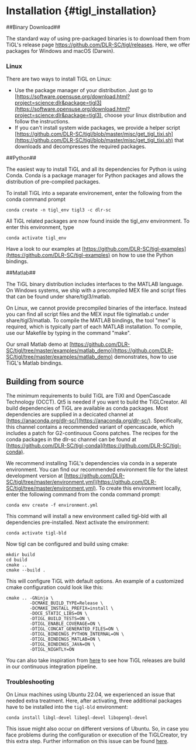 Installation {#tigl_installation}
===========

##Binary Download##

The standard way of using pre-packaged binaries is to download them from TiGL's release page https://github.com/DLR-SC/tigl/releases.
Here, we offer packages for Windows and macOS (Darwin).

### Linux ###
There are two ways to install TiGL on Linux:
 - Use the package manager of your distribution. Just go to [https://software.opensuse.org/download.html?project=science:dlr&package=tigl3](https://software.opensuse.org/download.html?project=science:dlr&package=tigl3), choose 
   your linux distribution and follow the instructions.
 - If you can't install system wide packages, we provide a helper script [https://github.com/DLR-SC/tigl/blob/master/misc/get_tigl_tixi.sh](https://github.com/DLR-SC/tigl/blob/master/misc/get_tigl_tixi.sh) that downloads and decompresses the required packages.

##Python##

The easiest way to install TiGL and all its dependencies for Python is using Conda. Conda is a package manager
for Python packages and allows the distribution of pre-compiled packages.

To install TiGL into a separate environement, enter the following from the conda command prompt

    conda create -n tigl_env tigl3 -c dlr-sc

All TiGL related packages are now found inside the tigl_env environment. To enter this environment, type

    conda activate tigl_env

Have a look to our examples at [https://github.com/DLR-SC/tigl-examples](https://github.com/DLR-SC/tigl-examples) on how to use the Python bindings.

##Matlab##

The TiGL binary distribution includes interfaces to the MATLAB language. On Windows systems, we ship
with a precompiled MEX file and script files that can be found under share/tigl3/matlab.

On Linux, we cannot provide precompiled binaries of the interface. Instead you can find all
script files and the MEX input file tiglmatlab.c under share/tigl3/matlab. To compile the
MATLAB bindings, the tool "mex" is required, which is typically part of each MATLAB installation.
To compile, use our Makefile by typing in the command "make".

Our small Matlab demo at [https://github.com/DLR-SC/tigl/tree/master/examples/matlab_demo](https://github.com/DLR-SC/tigl/tree/master/examples/matlab_demo) demonstrates, how to use TiGL's Matlab bindings.

## Building from source ##

The minimum requirements to build TiGL are TiXI and OpenCascade Technology (OCCT). Qt5 is needed if you want to build the TiGLCreator.
All build dependencies of TiGL are available as conda packages. Most dependencies are supplied in a decicated channel at [https://anaconda.org/dlr-sc/](https://anaconda.org/dlr-sc/). 
Specifically, this channel contains a recommended variant of opencascade, which includes a patch for G2-continuous Coons patches.
The recipes for the conda packages in the dlr-sc channel can be found at [https://github.com/DLR-SC/tigl-conda](https://github.com/DLR-SC/tigl-conda).

We recommend installing TiGL's dependencies via conda in a seperate environment. You can find our recommended environment file for the latest development version at [https://github.com/DLR-SC/tigl/tree/master/environment.yml](https://github.com/DLR-SC/tigl/tree/master/environment.yml). To create this environment locally, enter the following command from the conda command prompt:

    conda env create -f environment.yml

This command will install a new environment called tigl-bld with all dependencies pre-installed. Next activate the environment:

    conda activate tigl-bld

Now tigl can be configured and build using cmake:

    mkdir build
    cd build
    cmake ..
    cmake --build .

This will configure TiGL with default options. An example of a customized cmake configuration could look like this:

    cmake .. -GNinja \
             -DCMAKE_BUILD_TYPE=Release \
             -DCMAKE_INSTALL_PREFIX=install \
             -DOCE_STATIC_LIBS=ON \
             -DTIGL_BUILD_TESTS=ON \
             -DTIGL_ENABLE_COVERAGE=ON \
             -DTIGL_CONCAT_GENERATED_FILES=ON \
             -DTIGL_BINDINGS_PYTHON_INTERNAL=ON \
             -DTIGL_BINDINGS_MATLAB=ON \
             -DTIGL_BINDINGS_JAVA=ON \
             -DTIGL_NIGHTLY=ON

You can also take inspiration from [here](https://github.com/DLR-SC/tigl/tree/master/.github/actions) to see how TiGL releases are build in our continuous integration pipeline.

### Troubleshooting ###

On Linux machines using Ubuntu 22.04, we experienced an issue that needed extra treatment. Here, after activating, three additional packages have to be installed into the `tigl-bld` environment:

    conda install libgl-devel libegl-devel libopengl-devel
This issue might also occur on different versions of Ubuntu. So, in case you face problems during the configuration or execution of the TiGLCreator, try this extra step.
Further information on this issue can be found [here](https://github.com/DLR-SC/tigl/issues/1069).
